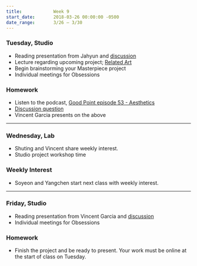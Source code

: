 ```yaml
---
title:            Week 9
start_date:       2018-03-26 00:00:00 -0500
date_range:       3/26 – 3/30
---
```


### Tuesday, Studio

- Reading presentation from Jahyun and [discussion](https://docs.google.com/document/d/1MQCjSiPStJMSgRwk7ylaC5z8iap2YhYf5jOQ7GFdHJc/edit?usp=sharing)
- Lecture regarding upcoming project; [Related Art](/assets/lectures/lecture8-related-work.pdf)
- Begin brainstorming your Masterpiece project
- Individual meetings for Obsessions

### Homework

- Listen to the podcast, [Good Point episode 53 - Aesthetics](https://soundcloud.com/goodpoint/53-aesthetics)
- [Discussion question](https://docs.google.com/document/d/16WVTJlKeuprNQj4uEs7WRCDQdtYyoxJusAD5Yw6d94I/edit?usp=sharing)
- Vincent Garcia presents on the above

---

### Wednesday, Lab

- Shuting and Vincent share weekly interest.
- Studio project workshop time

### Weekly Interest

- Soyeon and Yangchen start next class with weekly interest.

---

### Friday, Studio

- Reading presentation from Vincent Garcia and [discussion](https://docs.google.com/document/d/16WVTJlKeuprNQj4uEs7WRCDQdtYyoxJusAD5Yw6d94I/edit?usp=sharing)
- Individual meetings for Obsessions

### Homework

- Finish the project and be ready to present. Your work must be online at the start of class on Tuesday.
